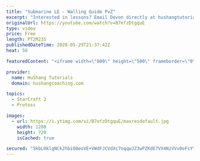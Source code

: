 ```yaml
---
title: "Submarine LE - Walling Guide PvZ"
excerpt: "Interested in lessons? Email Devon directly at hushangtutorials@outlook.com ------------------------------------------------------------------------------------------------------- Want to support HuShang Tutorials directly? Patreon is a website where you can contribute a monthly donation that will help"
originalUrl: https://youtube.com/watch?v=B7efzDtgquE
type: video
price: Free
length: PT2M23S
publishedDateTime: 2020-05-29T21:37:42Z
heat: 50

featuredContent: "<iframe width=\"800\" height=\"500\" frameborder=\"0\" src=\"https://www.youtube.com/embed/B7efzDtgquE\" allow=\"accelerometer; autoplay; encrypted-media; gyroscope; picture-in-picture\" allowfullscreen></iframe>"

provider:
  name: HuShang Tutorials
  domain: hushangcoaching.com

topics:
  - StarCraft 2
  - Protoss

images:
  - url: https://i.ytimg.com/vi/B7efzDtgquE/maxresdefault.jpg
    width: 1280
    height: 720
    isCached: true

secured: "5kbL0klgNCk2hbiO8eoVE+VWdFJCVdXc7oqqwJZ3wPZKdE7VX4NzVVv0oFsYYM7FBBI0nHP4H0e6THTi6st1TLSrpmR2UUI4GkkyPE4nRrjtJFtYLkPc8Tro8JHhPwtXHWwfZHswHbJpJtd6L4Yb9Ny97nQb2c7vuEtHQotJMPTptfYW5FL5m9Lxom04hW1EiQqFby1LVq95WsSI0AzLDlzSdwGLJD5JghG/VQoeuFFyNLOZkPcxZiPeX3RyhRXt9bZVYOIHaDUdtagc7oCJ+WNJtQ4xmjihc1VhT6zC5OjDrB2R1zdiaFxYkIaCySZvrxdtGTLRu+WNeVsOuH9FMaL2XW9OWY4EmNJZaY87LbAm1tHtLfh/3cFEyiYjyfbeOw5uOEn/QVvB9Hd4t7g1WTqUVE2Qhv34RGkmJrPhDAM=;qnprOn/23P8Oc9dfDfs3eQ=="
---
```



